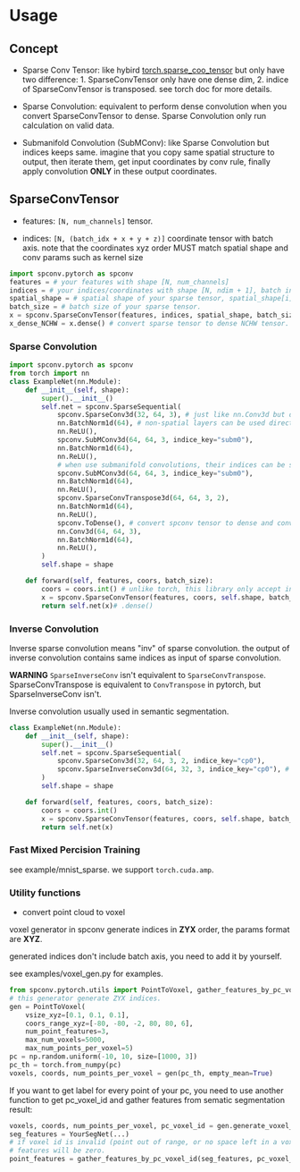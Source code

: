 <!--
 Copyright 2021 Yan Yan
 
 Licensed under the Apache License, Version 2.0 (the "License");
 you may not use this file except in compliance with the License.
 You may obtain a copy of the License at
 
     http://www.apache.org/licenses/LICENSE-2.0
 
 Unless required by applicable law or agreed to in writing, software
 distributed under the License is distributed on an "AS IS" BASIS,
 WITHOUT WARRANTIES OR CONDITIONS OF ANY KIND, either express or implied.
 See the License for the specific language governing permissions and
 limitations under the License.
-->

# Usage

## Concept

* Sparse Conv Tensor: like hybird [torch.sparse_coo_tensor](https://pytorch.org/docs/stable/sparse.html#sparse-coo-docs) but only have two difference: 1. SparseConvTensor only have one dense dim, 2. indice of SparseConvTensor is transposed. see torch doc for more details.

* Sparse Convolution: equivalent to perform dense convolution when you convert SparseConvTensor to dense. Sparse Convolution only run calculation on valid data.

* Submanifold Convolution (SubMConv): like Sparse Convolution but indices keeps same. imagine that you copy same spatial structure to output, then iterate them, get input coordinates by conv rule, finally apply convolution **ONLY** in these output coordinates.



## SparseConvTensor

* features: ```[N, num_channels]``` tensor.

* indices: ```[N, (batch_idx + x + y + z)]``` coordinate tensor with batch axis. note that the coordinates xyz order MUST match spatial shape and conv params such as kernel size

```Python
import spconv.pytorch as spconv
features = # your features with shape [N, num_channels]
indices = # your indices/coordinates with shape [N, ndim + 1], batch index must be put in indices[:, 0]
spatial_shape = # spatial shape of your sparse tensor, spatial_shape[i] is shape of indices[:, 1 + i].
batch_size = # batch size of your sparse tensor.
x = spconv.SparseConvTensor(features, indices, spatial_shape, batch_size)
x_dense_NCHW = x.dense() # convert sparse tensor to dense NCHW tensor.
```


### Sparse Convolution

```Python
import spconv.pytorch as spconv
from torch import nn
class ExampleNet(nn.Module):
    def __init__(self, shape):
        super().__init__()
        self.net = spconv.SparseSequential(
            spconv.SparseConv3d(32, 64, 3), # just like nn.Conv3d but don't support group
            nn.BatchNorm1d(64), # non-spatial layers can be used directly in SparseSequential.
            nn.ReLU(),
            spconv.SubMConv3d(64, 64, 3, indice_key="subm0"),
            nn.BatchNorm1d(64),
            nn.ReLU(),
            # when use submanifold convolutions, their indices can be shared to save indices generation time.
            spconv.SubMConv3d(64, 64, 3, indice_key="subm0"),
            nn.BatchNorm1d(64),
            nn.ReLU(),
            spconv.SparseConvTranspose3d(64, 64, 3, 2),
            nn.BatchNorm1d(64),
            nn.ReLU(),
            spconv.ToDense(), # convert spconv tensor to dense and convert it to NCHW format.
            nn.Conv3d(64, 64, 3),
            nn.BatchNorm1d(64),
            nn.ReLU(),
        )
        self.shape = shape

    def forward(self, features, coors, batch_size):
        coors = coors.int() # unlike torch, this library only accept int coordinates.
        x = spconv.SparseConvTensor(features, coors, self.shape, batch_size)
        return self.net(x)# .dense()
```

### Inverse Convolution

Inverse sparse convolution means "inv" of sparse convolution. the output of inverse convolution contains same indices as input of sparse convolution.

**WARNING** ```SparseInverseConv``` isn't equivalent to ```SparseConvTranspose```. SparseConvTranspose is equivalent to ```ConvTranspose``` in pytorch, but SparseInverseConv isn't.

Inverse convolution usually used in semantic segmentation.

```Python
class ExampleNet(nn.Module):
    def __init__(self, shape):
        super().__init__()
        self.net = spconv.SparseSequential(
            spconv.SparseConv3d(32, 64, 3, 2, indice_key="cp0"),
            spconv.SparseInverseConv3d(64, 32, 3, indice_key="cp0"), # need provide kernel size to create weight
        )
        self.shape = shape

    def forward(self, features, coors, batch_size):
        coors = coors.int()
        x = spconv.SparseConvTensor(features, coors, self.shape, batch_size)
        return self.net(x)
```

### Fast Mixed Percision Training

see example/mnist_sparse. we support ```torch.cuda.amp```.

### Utility functions

* convert point cloud to voxel

voxel generator in spconv generate indices in **ZYX** order, the params format are **XYZ**.

generated indices don't include batch axis, you need to add it by yourself.

see examples/voxel_gen.py for examples.

```Python
from spconv.pytorch.utils import PointToVoxel, gather_features_by_pc_voxel_id
# this generator generate ZYX indices.
gen = PointToVoxel(
    vsize_xyz=[0.1, 0.1, 0.1], 
    coors_range_xyz=[-80, -80, -2, 80, 80, 6], 
    num_point_features=3, 
    max_num_voxels=5000, 
    max_num_points_per_voxel=5)
pc = np.random.uniform(-10, 10, size=[1000, 3])
pc_th = torch.from_numpy(pc)
voxels, coords, num_points_per_voxel = gen(pc_th, empty_mean=True)
```

If you want to get label for every point of your pc, you need to use another function to get pc_voxel_id and gather features from sematic segmentation result:
```Python
voxels, coords, num_points_per_voxel, pc_voxel_id = gen.generate_voxel_with_id(pc_th, empty_mean=True)
seg_features = YourSegNet(...)
# if voxel id is invalid (point out of range, or no space left in a voxel)
# features will be zero.
point_features = gather_features_by_pc_voxel_id(seg_features, pc_voxel_id)
```